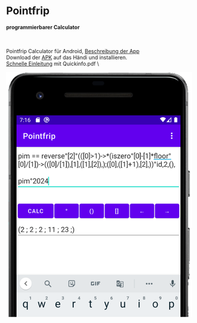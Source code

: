 # Pointfrip
**programmierbarer Calculator**

\
\
Pointfrip Calculator für Android, [Beschreibung der App](https://android-developers.de/thread/8404-pointfrip-calculator-f%C3%BCr-android/) \
Download der [APK](https://github.com/pointfrip/calculator/blob/main/apk/debug/app-debug.apk) auf das Händi und installieren. \
[Schnelle Einleitung](https://github.com/pointfrip/calculator/blob/main/quickinfo.pdf) mit Quickinfo.pdf \

![calculator-image](https://raw.githubusercontent.com/pointfrip/calculator/main/pixel2bimage.png)

